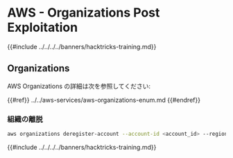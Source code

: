 # AWS - Organizations Post Exploitation

{{#include ../../../../banners/hacktricks-training.md}}

## Organizations

AWS Organizations の詳細は次を参照してください:

{{#ref}}
../../aws-services/aws-organizations-enum.md
{{#endref}}

### 組織の離脱
```bash
aws organizations deregister-account --account-id <account_id> --region <region>
```
{{#include ../../../../banners/hacktricks-training.md}}
